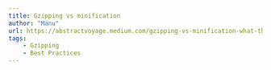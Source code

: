 ```yaml
---
title: Gzipping vs minification
author: "Manu"
url: https://abstractvoyage.medium.com/gzipping-vs-minification-what-the-heck-ba698fa6037c
tags:
    - Gzipping
    - Best Practices
---
```

